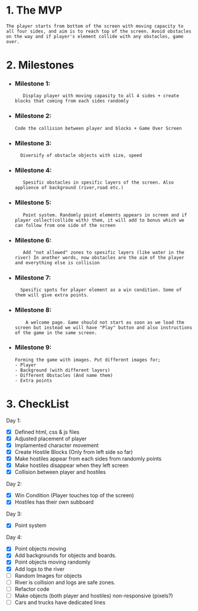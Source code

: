 # 1. The MVP

    The player starts from bottom of the screen with moving capacity to all four sides, and aim is to reach top of the screen. Avoid obstacles on the way and if player's element collide with any obstacles, game over.

# 2. Milestones

- ### Milestone 1:
         Display player with moving capasity to all 4 sides + create blocks that coming from each sides randomly
- ### Milestone 2:
      Code the collision between player and blocks + Game Over Screen
- ### Milestone 3:
        Diversify of obstacle objects with size, speed
- ### Milestone 4:
         Spesific obstacles in spesific layers of the screen. Also applience of background (river,road etc.)
- ### Milestone 5:
         Point system. Randomly point elements appears in screen and if player collect(collide with) them, it will add to bonus which we can follow from one side of the screen
- ### Milestone 6:
         Add "not allowed" zones to spesific layers (like water in the river) In another words, now obstacles are the aim of the player and everything else is collision
- ### Milestone 7:
        Spesific spots for player element as a win condition. Some of them will give extra points.
- ### Milestone 8:
          A welcome page. Game should not start as soon as we load the screen but instead we will have "Play" button and also instructions of the game in the same screen.
- ### Milestone 9:
      Forming the game with images. Put different images for;
      - Player
      - Background (with different layers)
      - Different Obstacles (And name them)
      - Extra points

# 3. CheckList

Day 1:

- [x] Defined html, css & js files
- [x] Adjusted placement of player
- [x] Implamented character movement
- [x] Create Hostile Blocks (Only from left side so far)
- [x] Make hostiles appear from each sides from randomly points
- [x] Make hostiles disappear when they left screen
- [x] Collision between player and hostiles

Day 2:

- [x] Win Condition (Player touches top of the screen)
- [x] Hostiles has their own subboard

Day 3:

- [x] Point system

Day 4:

- [x] Point objects moving
- [x] Add backgrounds for objects and boards.
- [x] Point objects moving randomly
- [x] Add logs to the river
- [ ] Random Images for objects
- [ ] River is collision and logs are safe zones.
- [ ] Refactor code
- [ ] Make objects (both player and hostiles) non-responsive (pixels?)
- [ ] Cars and trucks have dedicated lines
